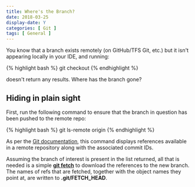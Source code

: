 ```yaml
---
title: Where's the Branch?
date: 2018-03-25
display-date: Y
categories: [ Git ]
tags: [ General ]
---
```


You know that a branch exists remotely (on GitHub/TFS Git, etc.) but it isn't appearing locally in your IDE, and running:

{% highlight bash %}
git checkout <branch>
{% endhighlight %}

doesn't return any results. Where has the branch gone?

## Hiding in plain sight

First, run the following command to ensure that the branch in question has been pushed to the remote repo:

{% highlight bash %}
git ls-remote origin
{% endhighlight %}

As per the [Git documentation](https://git-scm.com/docs/git-ls-remote.html), this command displays references available in a remote repository along with the associated commit IDs.

Assuming the branch of interest is present in the list returned, all that is needed is a simple [**git fetch**](https://git-scm.com/docs/git-fetch) to download the references to the new branch. The names of refs that are fetched, together with the object names they point at, are written to **.git/FETCH_HEAD**.
